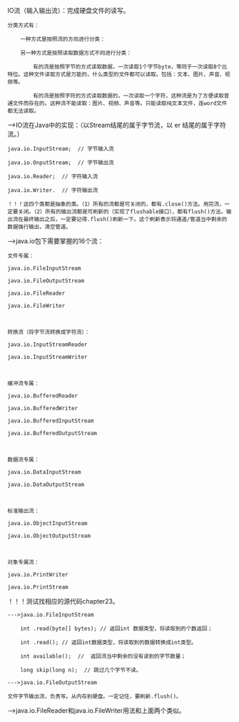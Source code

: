 IO流（输入输出流）：完成硬盘文件的读写。

	分类方式有：

		一种方式是按照流的方向进行分类：

		另一种方式是按照读取数据方式不同进行分类：

			有的流是按照字节的方式读取数据，一次读取1个字节byte，等同于一次读取8个比特位。这种文件读取方式是万能的，什么类型的文件都可以读取。包括：文本、图片、声音、视频等。

			有的流是按照字符的方式读取数据的，一次读取一个字符，这种流是为了方便读取普通文件而存在的。这种流不能读取：图片、视频、声音等。只能读取纯文本文件，连word文件都无法读取。

-->IO流在Java中的实现：（以Stream结尾的属于字节流，以 er 结尾的属于字符流。）

	java.io.InputStream;  // 字节输入流

	java.io.OnputStream;  // 字节输出流

	java.io.Reader;  // 字符输入流

	java.io.Writer.  // 字符输出流

	！！！这四个类都是抽象的类。（1）所有的流都是可关闭的，都有.close()方法。用完流，一定要关闭。（2）所有的输出流都是可刷新的（实现了flushable接口），都有flush()方法。输出流在最终输出之后，一定要记得.flush()刷新一下。这个刷新表示将通道/管道当中剩余的数据强行输出，清空管道。

-->java.io包下需要掌握的16个流：



	文件专属：

	java.io.FileInputStream

	java.io.FileOutputStream

	java.io.FileReader

	java.io.FileWriter



	转换流（将字节流转换成字符流）：

	java.io.InputStreamReader

	java.io.InputStreamWriter



	缓冲流专属：

	java.io.BufferedReader

	java.io.BufferedWriter

	java.io.BufferedInputStream

	java.io.BufferedOutputStream



	数据流专属：

	java.io.DataInputStream

	java.io.DataOutputStream



	标准输出流：

	java.io.ObjectInputStream

	java.io.ObjectOutputStream



	对象专属流：

	java.io.PrintWriter

	java.io.PrintStream

！！！测试找相应的源代码chapter23。

	--->java.io.FileInputStream

		int .read(byte[] bytes); // 返回int 数据类型，将读取到的个数返回；

		int .read(); // 返回int数据类型，将读取到的数据转换成int类型。

		int available();  //  返回流当中剩余的没有读到的字节数量；

		long skip(long n);  // 跳过几个字节不读。

	--->java.io.FileOutputStream

	文件字节输出流，负责写。从内存到硬盘。一定记住，要刷新.flush()。

-->java.io.FileReader和java.io.FileWriter用法和上面两个类似。